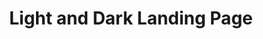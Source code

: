 ---
section: "works"
order: 5
title: "Light and Dark Landing Page"
imgName: "lightdarkmode"
links: { 
         github: "https://github.com/initialsky0/light-and-dark-example", 
         link: "https://initialsky0.github.io/light-and-dark-example/"
       }
---